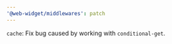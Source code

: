 ```yaml
---
'@web-widget/middlewares': patch
---
```


`cache`: Fix bug caused by working with `conditional-get`.
